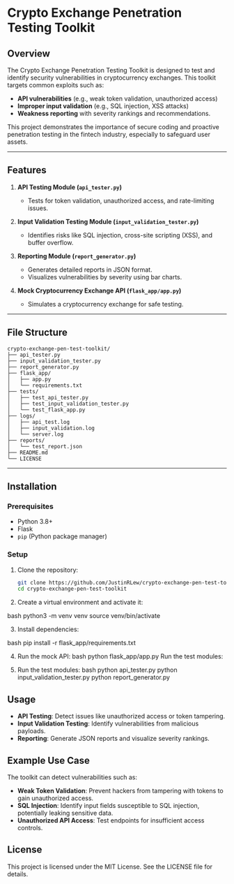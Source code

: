 # Crypto Exchange Penetration Testing Toolkit

## Overview
The Crypto Exchange Penetration Testing Toolkit is designed to test and identify security vulnerabilities in cryptocurrency exchanges. This toolkit targets common exploits such as:
- **API vulnerabilities** (e.g., weak token validation, unauthorized access)
- **Improper input validation** (e.g., SQL injection, XSS attacks)
- **Weakness reporting** with severity rankings and recommendations.

This project demonstrates the importance of secure coding and proactive penetration testing in the fintech industry, especially to safeguard user assets.

---

## Features
1. **API Testing Module (`api_tester.py`)**
   - Tests for token validation, unauthorized access, and rate-limiting issues.

2. **Input Validation Testing Module (`input_validation_tester.py`)**
   - Identifies risks like SQL injection, cross-site scripting (XSS), and buffer overflow.

3. **Reporting Module (`report_generator.py`)**
   - Generates detailed reports in JSON format.
   - Visualizes vulnerabilities by severity using bar charts.

4. **Mock Cryptocurrency Exchange API (`flask_app/app.py`)**
   - Simulates a cryptocurrency exchange for safe testing.

---

## File Structure
```plaintext
crypto-exchange-pen-test-toolkit/
├── api_tester.py
├── input_validation_tester.py
├── report_generator.py
├── flask_app/
│   ├── app.py
│   └── requirements.txt
├── tests/
│   ├── test_api_tester.py
│   ├── test_input_validation_tester.py
│   └── test_flask_app.py
├── logs/
│   ├── api_test.log
│   ├── input_validation.log
│   └── server.log
├── reports/
│   └── test_report.json
├── README.md
└── LICENSE

```

---

## Installation
### Prerequisites
- Python 3.8+
- Flask
- `pip` (Python package manager)

### Setup
1. Clone the repository:
   ```bash
   git clone https://github.com/JustinRLew/crypto-exchange-pen-test-toolkit.git
   cd crypto-exchange-pen-test-toolkit

2. Create a virtual environment and activate it:

bash
python3 -m venv venv
source venv/bin/activate

3. Install dependencies:

bash
pip install -r flask_app/requirements.txt

4. Run the mock API:
bash
python flask_app/app.py
Run the test modules:

5. Run the test modules:
bash
python api_tester.py
python input_validation_tester.py
python report_generator.py

## Usage
- **API Testing**: Detect issues like unauthorized access or token tampering.
- **Input Validation Testing**: Identify vulnerabilities from malicious payloads.
- **Reporting**: Generate JSON reports and visualize severity rankings.

## Example Use Case
The toolkit can detect vulnerabilities such as:

- **Weak Token Validation**: Prevent hackers from tampering with tokens to gain unauthorized access.
- **SQL Injection**: Identify input fields susceptible to SQL injection, potentially leaking sensitive data.
- **Unauthorized API Access**: Test endpoints for insufficient access controls.

## License
This project is licensed under the MIT License. See the LICENSE file for details.
